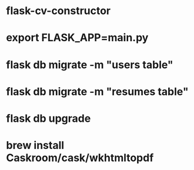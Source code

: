 # flask-cv-constructor

# export FLASK_APP=main.py
# flask db migrate -m "users table"
# flask db migrate -m "resumes table"
# flask db upgrade
# brew install Caskroom/cask/wkhtmltopdf
